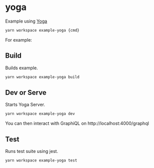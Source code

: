 # yoga

Example using [Yoga](https://www.graphql-yoga.com/)

```bash
yarn workspace example-yoga {cmd}
```

For example:


## Build

Builds example.

```bash
yarn workspace example-yoga build
```

## Dev or Serve

Starts Yoga Server.

```bash
yarn workspace example-yoga dev
```

You can then interact with GraphiQL on http://localhost:4000/graphql

## Test

Runs test suite using jest.

```bash
yarn workspace example-yoga test
```
